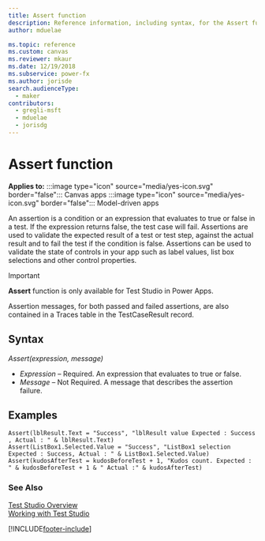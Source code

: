```yaml
---
title: Assert function
description: Reference information, including syntax, for the Assert function.
author: mduelae

ms.topic: reference
ms.custom: canvas
ms.reviewer: mkaur
ms.date: 12/19/2018
ms.subservice: power-fx
ms.author: jorisde
search.audienceType:
  - maker
contributors:
  - gregli-msft
  - mduelae
  - jorisdg
---
```


# Assert function

**Applies to:** :::image type="icon" source="media/yes-icon.svg" border="false"::: Canvas apps :::image type="icon" source="media/yes-icon.svg" border="false"::: Model-driven apps 

An assertion is a condition or an expression that evaluates to true or false in a test. If the expression returns false, the test case will fail. Assertions are used to validate the expected result of a test or test step, against the actual result and to fail the test if the condition is false. Assertions can be used to validate the state of controls in your app such as label values, list box selections and other control properties.

> [!IMPORTANT]
> **Assert** function is only available for Test Studio in Power Apps.

Assertion messages, for both passed and failed assertions, are also contained in a Traces table in the TestCaseResult record.

## Syntax

_Assert(expression, message)_

- _Expression_ – Required. An expression that evaluates to true or false.
- _Message_ – Not Required. A message that describes the assertion failure.

## Examples

`Assert(lblResult.Text = "Success", "lblResult value Expected : Success , Actual : " & lblResult.Text)`<br>
`Assert(ListBox1.Selected.Value = "Success", "ListBox1 selection Expected : Success, Actual : " & ListBox1.Selected.Value)`<br>
`Assert(kudosAfterTest = kudosBeforeTest + 1, "Kudos count. Expected : " & kudosBeforeTest + 1 & " Actual :" & kudosAfterTest)`

### See Also

[Test Studio Overview](/power-apps/maker/canvas-apps/test-studio) <br>
[Working with Test Studio](/power-apps/maker/canvas-apps/working-with-test-studio)

[!INCLUDE[footer-include](../../includes/footer-banner.md)]
